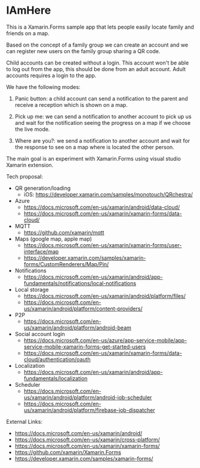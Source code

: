 # IAmHere

This is a Xamarin.Forms sample app that lets people easily locate family and friends on a map.

Based on the concept of a family group we can create an account and we can register new users on the family group sharing a QR code.

Child accounts can be created without a login. This account won't be able to log out from the app, this should be done from an adult account.
Adult accounts requires a login to the app.

We have the following modes:

1. Panic button: a child account can send a notification to the parent and receive a reception which is shown on a map.

2. Pick up me: we can send a notification to another account to pick up us and wait for the notification seeing the progress on a map if we choose the live mode.

3. Where are you?: we send a notification to another account and wait for the response to see on a map where is located the other person.

The main goal is an experiment with Xamarin.Forms using visual studio Xamarin extension.

Tech proposal:
* QR generation/loading
  - iOS: https://developer.xamarin.com/samples/monotouch/QRchestra/
* Azure
  - https://docs.microsoft.com/en-us/xamarin/android/data-cloud/
  - https://docs.microsoft.com/en-us/xamarin/xamarin-forms/data-cloud/
* MQTT
  - https://github.com/xamarin/mqtt
* Maps (google map, apple map)
  - https://docs.microsoft.com/en-us/xamarin/xamarin-forms/user-interface/map
  - https://developer.xamarin.com/samples/xamarin-forms/CustomRenderers/Map/Pin/	
* Notifications
  - https://docs.microsoft.com/en-us/xamarin/android/app-fundamentals/notifications/local-notifications
* Local storage
  - https://docs.microsoft.com/en-us/xamarin/android/platform/files/
  - https://docs.microsoft.com/en-us/xamarin/android/platform/content-providers/
* P2P
  - https://docs.microsoft.com/en-us/xamarin/android/platform/android-beam
* Social account login
  - https://docs.microsoft.com/en-us/azure/app-service-mobile/app-service-mobile-xamarin-forms-get-started-users
  - https://docs.microsoft.com/en-us/xamarin/xamarin-forms/data-cloud/authentication/oauth
* Localization
  - https://docs.microsoft.com/en-us/xamarin/android/app-fundamentals/localization
* Scheduler
  - https://docs.microsoft.com/en-us/xamarin/android/platform/android-job-scheduler
  - https://docs.microsoft.com/en-us/xamarin/android/platform/firebase-job-dispatcher


External Links:
* https://docs.microsoft.com/en-us/xamarin/android/
* https://docs.microsoft.com/en-us/xamarin/cross-platform/
* https://docs.microsoft.com/en-us/xamarin/xamarin-forms/
* https://github.com/xamarin/Xamarin.Forms
* https://developer.xamarin.com/samples/xamarin-forms/
